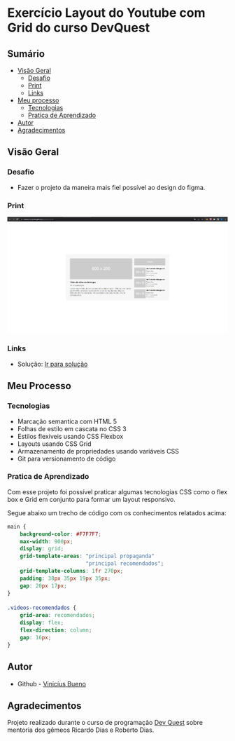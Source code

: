 # Exercício Layout do Youtube com Grid do curso DevQuest

## Sumário

- [Visão Geral](#visão-geral)
  - [Desafio](#desafio)
  - [Print](#print)
  - [Links](#links)
- [Meu processo](#meu-processo)
  - [Tecnologias](#tecnologias)
  - [Pratica de Aprendizado](#pratica-de-aprendizado)
- [Autor](#autor)
- [Agradecimentos](#agradecimentos)

## Visão Geral

### Desafio

- Fazer o projeto da maneira mais fiel possível ao design do figma. 

### Print

![](./solucao.jpg)

### Links

- Solução: [Ir para solução](https://vinicius-b-oliveira.github.io/youtube-grid/)

## Meu Processo

### Tecnologias

- Marcação semantica com HTML 5
- Folhas de estilo em cascata no CSS 3
- Estilos flexiveis usando CSS Flexbox
- Layouts usando CSS Grid
- Armazenamento de propriedades usando variáveis CSS
- Git para versionamento de código

### Pratica de Aprendizado

Com esse projeto foi possível praticar algumas tecnologias CSS como o flex box e Grid em conjunto para formar um layout responsivo. 

Segue abaixo um trecho de código com os conhecimentos relatados acima: 
```css
main {
    background-color: #F7F7F7;
    max-width: 900px;
    display: grid;
    grid-template-areas: "principal propaganda"
                         "principal recomendados";
    grid-template-columns: 1fr 270px;
    padding: 38px 35px 19px 35px;
    gap: 20px 17px;
}

.videos-recomendados {
    grid-area: recomendados;
    display: flex;
    flex-direction: column;
    gap: 16px;
}
```

## Autor

- Github - [Vinicíus Bueno](https://github.com/Vinicius-b-oliveira)

## Agradecimentos

Projeto realizado durante o curso de programação [Dev Quest](https://devemdobro.com/matriculas-abertas/) sobre mentoria dos gêmeos Ricardo Dias e Roberto Dias. 
